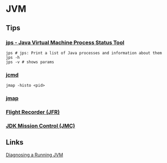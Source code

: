# JVM

## Tips

### [jps - Java Virtual Machine Process Status Tool](https://docs.oracle.com/javase/7/docs/technotes/tools/share/jps.html)

```
jps # jps: Print a list of Java processes and information about them
jps -h
jps -v # shows params
```

### [jcmd](https://docs.oracle.com/en/java/javase/11/tools/jcmd.html#GUID-59153599-875E-447D-8D98-0078A5778F05)

```
jmap -histo <pid>
```

### [jmap](https://docs.oracle.com/en/java/javase/11/tools/jmap.html#GUID-D2340719-82BA-4077-B0F3-2803269B7F41)


### [Flight Recorder (JFR)](https://docs.oracle.com/en/java/javase/11/troubleshoot/diagnostic-tools.html#GUID-D38849B6-61C7-4ED6-A395-EA4BC32A9FD6)


### [JDK Mission Control (JMC)](https://docs.oracle.com/en/java/javase/11/troubleshoot/diagnostic-tools.html#GUID-3FA1CF76-96FA-41A6-8F38-DC83171EE834)



## Links

[Diagnosing a Running JVM](https://www.baeldung.com/running-jvm-diagnose)
